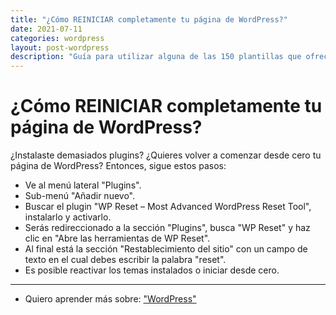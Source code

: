 ```yaml
---
title: "¿Cómo REINICIAR completamente tu página de WordPress?"
date: 2021-07-11
categories: wordpress
layout: post-wordpress
description: "Guía para utilizar alguna de las 150 plantillas que ofrece el tema 'Astra'."
---
```


# ¿Cómo REINICIAR completamente tu página de WordPress?
¿Instalaste demasiados plugins? ¿Quieres volver a comenzar desde cero tu página de WordPress? Entonces, sigue estos pasos:
- Ve al menú lateral "Plugins".
- Sub-menú "Añadir nuevo".
- Buscar el plugin "WP Reset – Most Advanced WordPress Reset Tool", instalarlo y activarlo.
- Serás redireccionado a la sección "Plugins", busca "WP Reset" y haz clic en "Abre las herramientas de WP Reset".
- Al final está la sección "Restablecimiento del sitio" con un campo de texto en el cual debes escribir la palabra "reset".
- Es posible reactivar los temas instalados o iniciar desde cero.

***

- Quiero aprender más sobre: ["WordPress"](../00/wordpress)
